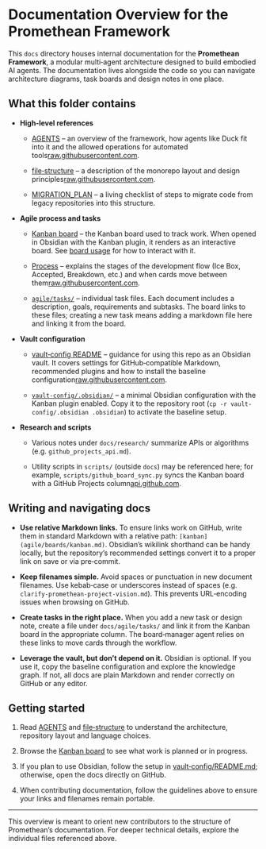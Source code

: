 # Documentation Overview for the Promethean Framework

This `docs` directory houses internal documentation for the **Promethean Framework**, a modular multi‑agent architecture designed to build embodied AI agents. The documentation lives alongside the code so you can navigate architecture diagrams, task boards and design notes in one place.

## What this folder contains

- **High‑level references**
    
    - [AGENTS](AGENTS.md) – an overview of the framework, how agents like Duck fit into it and the allowed operations for automated tools[raw.githubusercontent.com](https://raw.githubusercontent.com/riatzukiza/promethean/ef2459fe07e70d361b9d915670ce2fa8218fbe51/AGENTS.md#:~:text=This%20repo%20defines%20the%20,and%20emotionally%20mediated%20decision%20structures).
        
    - [file‑structure](file-structure.md) – a description of the monorepo layout and design principles[raw.githubusercontent.com](https://raw.githubusercontent.com/riatzukiza/promethean/ef2459fe07e70d361b9d915670ce2fa8218fbe51/docs/file-structure.md#:~:text=).
        
    - [MIGRATION_PLAN](MIGRATION_PLAN.md) – a living checklist of steps to migrate code from legacy repositories into this structure.
        
- **Agile process and tasks**
    
    - [Kanban board](agile/boards/kanban.md) – the Kanban board used to track work. When opened in Obsidian with the Kanban plugin, it renders as an interactive board. See [board usage](board_usage.md) for how to interact with it.
        
    - [Process](agile/Process.md) – explains the stages of the development flow (Ice Box, Accepted, Breakdown, etc.) and when cards move between them[raw.githubusercontent.com](https://raw.githubusercontent.com/riatzukiza/promethean/ef2459fe07e70d361b9d915670ce2fa8218fbe51/docs/agile/Process.md#:~:text=).
        
    - [`agile/tasks/`](agile/tasks/) – individual task files. Each document includes a description, goals, requirements and subtasks. The board links to these files; creating a new task means adding a markdown file here and linking it from the board.
        
- **Vault configuration**
    
    - [vault‑config README](vault-config/README.md) – guidance for using this repo as an Obsidian vault. It covers settings for GitHub‑compatible Markdown, recommended plugins and how to install the baseline configuration[raw.githubusercontent.com](https://raw.githubusercontent.com/riatzukiza/promethean/ef2459fe07e70d361b9d915670ce2fa8218fbe51/vault-config/README.md#:~:text=%23%23%20GitHub).
        
    - [`vault-config/.obsidian/`](vault-config/.obsidian/) – a minimal Obsidian configuration with the Kanban plugin enabled. Copy it to the repository root (`cp -r vault-config/.obsidian .obsidian`) to activate the baseline setup.
        
- **Research and scripts**
    
    - Various notes under `docs/research/` summarize APIs or algorithms (e.g. `github_projects_api.md`).
        
    - Utility scripts in `scripts/` (outside `docs`) may be referenced here; for example, `scripts/github_board_sync.py` syncs the Kanban board with a GitHub Projects column[api.github.com](https://api.github.com/repos/riatzukiza/promethean/pulls/41/files).
        

## Writing and navigating docs

- **Use relative Markdown links.** To ensure links work on GitHub, write them in standard Markdown with a relative path: `[kanban](agile/boards/kanban.md)`. Obsidian’s wikilink shorthand can be handy locally, but the repository’s recommended settings convert it to a proper link on save or via pre‑commit.
    
- **Keep filenames simple.** Avoid spaces or punctuation in new document filenames. Use kebab‑case or underscores instead of spaces (e.g. `clarify-promethean-project-vision.md`). This prevents URL‑encoding issues when browsing on GitHub.
    
- **Create tasks in the right place.** When you add a new task or design note, create a file under `docs/agile/tasks/` and link it from the Kanban board in the appropriate column. The board‑manager agent relies on these links to move cards through the workflow.
    
- **Leverage the vault, but don’t depend on it.** Obsidian is optional. If you use it, copy the baseline configuration and explore the knowledge graph. If not, all docs are plain Markdown and render correctly on GitHub or any editor.
    

## Getting started

1. Read [AGENTS](AGENTS.md) and [file‑structure](file-structure.md) to understand the architecture, repository layout and language choices.
    
2. Browse the [Kanban board](agile/boards/kanban.md) to see what work is planned or in progress.
    
3. If you plan to use Obsidian, follow the setup in [vault‑config/README.md](vault-config/README.md); otherwise, open the docs directly on GitHub.
    
4. When contributing documentation, follow the guidelines above to ensure your links and filenames remain portable.
    

---

This overview is meant to orient new contributors to the structure of Promethean’s documentation. For deeper technical details, explore the individual files referenced above.